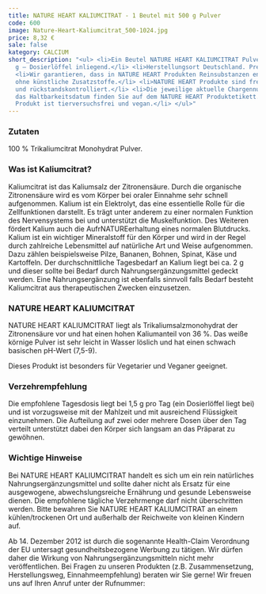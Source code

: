 ```yaml
---
title: NATURE HEART KALIUMCITRAT - 1 Beutel mit 500 g Pulver
code: 600
image: Nature-Heart-Kaliumcitrat_500-1024.jpg
price: 8,32 €
sale: false
kategory: CALCIUM
short_description: "<ul> <li>Ein Beutel NATURE HEART KALIUMCITRAT Pulver enthält 500
  g – Dosierlöffel inliegend.</li> <li>Herstellungsort Deutschland. Premiumqualität!</li>
  <li>Wir garantieren, dass in NATURE HEART Produkten Reinsubstanzen enthalten sind
  ohne künstliche Zusatzstoffe.</li> <li>NATURE HEART Produkte sind frei von Magnesiumstearat
  und rückstandskontrolliert.</li> <li>Die jeweilige aktuelle Chargennummer sowie
  das Haltbarkeitsdatum finden Sie auf dem NATURE HEART Produktetikett.</li> <li>Dieses
  Produkt ist tierversuchsfrei und vegan.</li> </ul>"
---
```


<h3>Zutaten</h3>
<p>
  100 % Trikaliumcitrat Monohydrat Pulver.
</p>

<h3>Was ist Kaliumcitrat?</h3>
<p>
  Kaliumcitrat ist das Kaliumsalz der Zitronensäure. Durch die organische Zitronensäure wird es vom Körper bei oraler Einnahme sehr schnell aufgenommen. Kalium ist ein Elektrolyt, das eine essentielle Rolle für die Zellfunktionen darstellt. Es trägt unter anderem zu einer normalen Funktion des Nervensystems bei und unterstützt die Muskelfunktion. Des Weiteren fördert Kalium auch die AufrNATUREerhaltung eines normalen Blutdrucks.
  Kalium ist ein wichtiger Mineralstoff für den Körper und wird in der Regel durch zahlreiche Lebensmittel auf natürliche Art und Weise aufgenommen. Dazu zählen beispielsweise Pilze, Bananen, Bohnen, Spinat, Käse und Kartoffeln. Der durchschnittliche Tagesbedarf an Kalium liegt bei ca. 2 g und dieser sollte bei Bedarf durch Nahrungsergänzungsmittel gedeckt werden. Eine Nahrungsergänzung ist ebenfalls sinnvoll falls Bedarf besteht Kaliumcitrat aus therapeutischen Zwecken einzusetzen.
</p>

<h3>NATURE HEART KALIUMCITRAT</h3>
<p>
  NATURE HEART KALIUMCITRAT liegt als Trikaliumsalzmonohydrat der Zitronensäure vor und hat einen hohen Kaliumanteil von 36 %. Das weiße körnige Pulver ist sehr leicht in Wasser löslich und hat einen schwach basischen pH-Wert (7,5-9).
</p>
<p>
  Dieses Produkt ist besonders für Vegetarier und Veganer geeignet.
</p>

<h3>Verzehrempfehlung</h3>
<p>
  Die empfohlene Tagesdosis liegt bei 1,5 g pro Tag (ein Dosierlöffel liegt bei) und ist vorzugsweise mit der Mahlzeit und mit ausreichend Flüssigkeit einzunehmen.
  Die Aufteilung auf zwei oder mehrere Dosen über den Tag verteilt unterstützt dabei den Körper sich langsam an das Präparat zu gewöhnen.
</p>

<h3>Wichtige Hinweise</h3>
<p>
  Bei NATURE HEART KALIUMCITRAT handelt es sich um ein rein natürliches Nahrungsergänzungsmittel und sollte daher nicht als Ersatz für eine ausgewogene, abwechslungsreiche Ernährung und gesunde Lebensweise dienen. Die empfohlene tägliche Verzehrmenge darf nicht überschritten werden. Bitte bewahren Sie NATURE HEART KALIUMCITRAT an einem kühlen/trockenen Ort und außerhalb der Reichweite von kleinen Kindern auf.
</p>
<p>
  Ab 14. Dezember 2012 ist durch die sogenannte Health-Claim Verordnung der EU untersagt gesundheitsbezogene Werbung zu tätigen. Wir dürfen daher die Wirkung von Nahrungsergänzungsmitteln nicht mehr veröffentlichen. Bei Fragen zu unseren Produkten (z.B. Zusammensetzung, Herstellungsweg, Einnahmeempfehlung) beraten wir Sie gerne! Wir freuen uns auf Ihren Anruf unter der Rufnummer:
</p>
